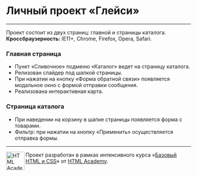 # Личный проект «Глейси»

---
Проект состоит из двух страниц: главной и страницы каталога.
**Кроссбраузерность:** IE11+, Chrome, Firefox, Opera, Safari.

### Главная страница

- Пункт «Сливочное» подменю «Каталог» ведет на страницу каталога.
- Релизован слайдер под шапкой страницы.
- При нажатии на кнопку «Форма обратной связи» появляется модальное окно с формой отправки сообщения.
- Реализована интерактивная карта.

### Страница каталога

- При наведении на корзину в шапке страницы появляется форма с товарами.
- Фильтр: при нажатии на кнопку «Применить» осуществляется отправка формы.
---

<a href="https://htmlacademy.ru/intensive/htmlcss"><img align="left" width="50" height="50" alt="HTML Academy" src="https://up.htmlacademy.ru/static/img/intensive/htmlcss/logo-for-github.svg"></a>

Проект разработан в рамках интенсивного курса «[Базовый HTML и CSS](https://htmlacademy.ru/intensive/htmlcss)» от [HTML Academy](https://htmlacademy.ru).
